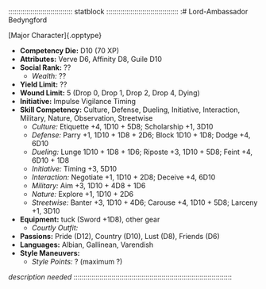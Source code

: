 :::::::::::::::::::::::::::::::: statblock ::::::::::::::::::::::::::::::::::::
:# Lord-Ambassador Bedyngford

[Major Character]{.opptype}

- **Competency Die:** D10 (70 XP)
- **Attributes:** Verve D6, Affinity D8, Guile D10
- **Social Rank:** ??
  - *Wealth:* ??
- **Yield Limit:** ??
- **Wound Limit:** 5 (Drop 0, Drop 1, Drop 2, Drop 4, Dying)
- **Initiative:** 
    Impulse 
    Vigilance 
    Timing 
- **Skill Competency:** Culture, Defense, Dueling, Initiative, Interaction,
                        Military, Nature, Observation, Streetwise
  - *Culture:*        Etiquette +4, 1D10 + 5D8; Scholarship +1, 3D10
  - *Defense:*        Parry +1, 1D10 + 1D8 + 2D6; Block 1D10 + 1D8; Dodge +4, 6D10
  - *Dueling:*        Lunge 1D10 + 1D8 + 1D6; Riposte +3, 1D10 + 5D8; Feint +4, 6D10 + 1D8
  - *Initiative:*     Timing +3, 5D10
  - *Interaction:*    Negotiate +1, 1D10 + 2D8; Deceive +4, 6D10
  - *Military:*       Aim +3, 1D10 + 4D8 + 1D6
  - *Nature:*         Explore +1, 1D10 + 2D6
  - *Streetwise:*     Banter +3, 1D10 + 4D6; Carouse +4, 1D10 + 5D8; Larceny +1, 3D10
- **Equipment:** 
                 tuck (Sword +1D8),
                 other gear
    - *Courtly Outfit:* 
- **Passions:** 
    Pride                  (D12),
    Country                (D10), 
    Lust                    (D8), 
    Friends                 (D6)
- **Languages:** Albian, Gallinean, Varendish
- **Style Maneuvers:**
  - *Style Points:* ? (maximum ?)

*description needed*
:::::::::::::::::::::::::::::::::::::::::::::::::::::::::::::::::::::::::::::::
